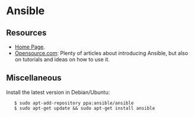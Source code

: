 Ansible
=======

Resources
---------

 - [Home Page](https://www.ansible.com/).
 - [Opensource.com](https://opensource.com/):
   Plenty of articles about introducing Ansible, but also on tutorials and
   ideas on how to use it.


Miscellaneous
-------------

Install the latest version in Debian/Ubuntu:

```
   $ sudo apt-add-repository ppa:ansible/ansible
   $ sudo apt-get update && sudo apt-get install ansible
```
